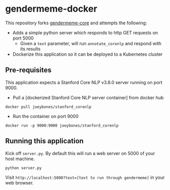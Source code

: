 # gendermeme-docker
This repository forks [gendermeme-core](https://github.com/poorna-kumar/gendermeme-core) and attempts the following:
- Adds a simple python server which responds to http GET requests on port 5000
  - Given a `text` parameter, will run `annotate_corenlp` and respond with its results
- Dockerize this application so it can be deployed to a Kubernetes cluster

## Pre-requisites
This application expects a Stanford Core NLP v3.8.0 server running on port 9000. 
- Pull a [dockerized Stanford Core NLP server container] from docker hub
```
docker pull joeybones/stanford_corenlp
```
- Run the container on port 9000
```
docker run -p 9000:9000 joeybones/stanford_corenlp
```
  
## Running this application
Kick off `server.py`. By default this will run a web server on 5000 of your host machine.
```
python server.py
```

Visit `http://localhost:5000?text=[text to run through gendermeme]` in your web browser. 
